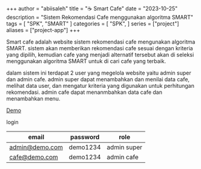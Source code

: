 +++
author = "abiisaleh"
title = "☕ Smart Cafe"
date = "2023-10-25"
description = "Sistem Rekomendasi Cafe menggunakan algoritma SMART"
tags = [
    "SPK", "SMART"
]
categories = [
    "SPK",
]
series = ["project"]
aliases = ["project-app"]
+++

Smart cafe adalah website sistem rekomendasi cafe mengunakan algoritma SMART. sistem akan memberikan rekomendasi cafe sesuai dengan kriteria yang dipilih, kemudian cafe yang menjadi alternatif tersebut akan di seleksi menggunakan algoritma SMART untuk di cari cafe yang terbaik.

dalam sistem ini terdapat 2 user yang megelola website yaitu admin super dan admin cafe. admin super dapat menambahkan dan menilai data cafe, melihat data user, dan mengatur kriteria yang digunakan untuk perhitungan rekomendasi. admin cafe dapat menanmbahkan data cafe dan menambahkan menu.

[Demo](https://smartcafe.abiisaleh.xyz)

login

| email          | password | role        |
| -------------- | -------- | ----------- |
| admin@demo.com | demo1234 | admin super |
| cafe@demo.com  | demo1234 | admin cafe  |
